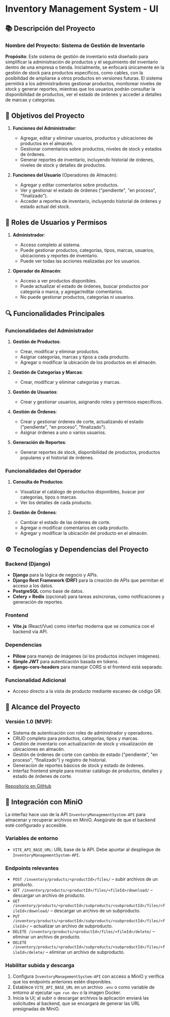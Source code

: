 # Inventory Management System - UI

## 📚 Descripción del Proyecto

### Nombre del Proyecto: Sistema de Gestión de Inventario

**Propósito**: Este sistema de gestión de inventario está diseñado para simplificar la administración de productos y el seguimiento del inventario dentro de una empresa o tienda. Inicialmente, se enfocará únicamente en la gestión de stock para productos específicos, como cables, con la posibilidad de ampliarse a otros productos en versiones futuras. El sistema permitirá a los administradores gestionar productos, monitorear niveles de stock y generar reportes, mientras que los usuarios podrán consultar la disponibilidad de productos, ver el estado de órdenes y acceder a detalles de marcas y categorías.

## 🚀 Objetivos del Proyecto

1. **Funciones del Administrador**:

   - Agregar, editar y eliminar usuarios, productos y ubicaciones de productos en el almacén.
   - Gestionar comentarios sobre productos, niveles de stock y estados de órdenes.
   - Generar reportes de inventario, incluyendo historial de órdenes, niveles de stock y detalles de productos.

2. **Funciones del Usuario** (Operadores de Almacén):
   - Agregar y editar comentarios sobre productos.
   - Ver y gestionar el estado de órdenes ("pendiente", "en proceso", "finalizado").
   - Acceder a reportes de inventario, incluyendo historial de órdenes y estado actual del stock.

## 👥 Roles de Usuarios y Permisos

1. **Administrador**:

   - Acceso completo al sistema.
   - Puede gestionar productos, categorías, tipos, marcas, usuarios, ubicaciones y reportes de inventario.
   - Puede ver todas las acciones realizadas por los usuarios.

2. **Operador de Almacén**:
   - Acceso a ver productos disponibles.
   - Puede actualizar el estado de órdenes, buscar productos por categoría o marca, y agregar/editar comentarios.
   - No puede gestionar productos, categorías ni usuarios.

## 🔍 Funcionalidades Principales

### Funcionalidades del Administrador

1. **Gestión de Productos**:

   - Crear, modificar y eliminar productos.
   - Asignar categorías, marcas y tipos a cada producto.
   - Agregar o modificar la ubicación de los productos en el almacén.

2. **Gestión de Categorías y Marcas**:

   - Crear, modificar y eliminar categorías y marcas.

3. **Gestión de Usuarios**:

   - Crear y gestionar usuarios, asignando roles y permisos específicos.

4. **Gestión de Órdenes**:

   - Crear y gestionar órdenes de corte, actualizando el estado ("pendiente", "en proceso", "finalizado").
   - Asignar órdenes a uno o varios usuarios.

5. **Generación de Reportes**:
   - Generar reportes de stock, disponibilidad de productos, productos populares y el historial de órdenes.

### Funcionalidades del Operador

1. **Consulta de Productos**:

   - Visualizar el catálogo de productos disponibles, buscar por categorías, tipos o marcas.
   - Ver los detalles de cada producto.

2. **Gestión de Órdenes**:
   - Cambiar el estado de las órdenes de corte.
   - Agregar o modificar comentarios en cada producto.
   - Agregar y modificar la ubicación del producto en el almacén.

## ⚙️ Tecnologías y Dependencias del Proyecto

### Backend (Django)

- **Django** para la lógica de negocio y APIs.
- **Django Rest Framework (DRF)** para la creación de APIs que permitan el acceso a los datos.
- **PostgreSQL** como base de datos.
- **Celery + Redis** (opcional) para tareas asíncronas, como notificaciones y generación de reportes.

### Frontend

- **Vite.js** (React/Vue) como interfaz moderna que se comunica con el backend vía API.

### Dependencias

- **Pillow** para manejo de imágenes (si los productos incluyen imágenes).
- **Simple JWT** para autenticación basada en tokens.
- **django-cors-headers** para manejar CORS si el frontend está separado.

### Funcionalidad Adicional

- Acceso directo a la vista de producto mediante escaneo de código QR.

## 🔑 Alcance del Proyecto

### Versión 1.0 (MVP):

- Sistema de autenticación con roles de administrador y operadores.
- CRUD completo para productos, categorías, tipos y marcas.
- Gestión de inventario con actualización de stock y visualización de ubicaciones en almacén.
- Gestión de órdenes de corte con cambio de estado ("pendiente", "en proceso", "finalizado") y registro de historial.
- Generación de reportes básicos de stock y estado de órdenes.
- Interfaz frontend simple para mostrar catálogo de productos, detalles y estado de órdenes de corte.

[Repositorio en GitHub](https://github.com/emadiaz15/InventoryManagementSystem-UI.git)
## 📂 Integración con MiniO
La interfaz hace uso de la API `InventoryManagementSystem-API` para almacenar y recuperar archivos en MiniO. Asegúrate de que el backend esté configurado y accesible.

### Variables de entorno
- `VITE_API_BASE_URL`: URL base de la API. Debe apuntar al despliegue de `InventoryManagementSystem-API`.

### Endpoints relevantes
- `POST /inventory/products/<productId>/files/` – subir archivos de un producto.
- `GET /inventory/products/<productId>/files/<fileId>/download/` – descargar un archivo de producto.
- `GET /inventory/products/<productId>/subproducts/<subproductId>/files/<fileId>/download/` – descargar un archivo de un subproducto.
- `PUT /inventory/products/<productId>/subproducts/<subproductId>/files/<fileId>/` – actualizar un archivo de subproducto.
- `DELETE /inventory/products/<productId>/files/<fileId>/delete/` – eliminar un archivo de producto.
- `DELETE /inventory/products/<productId>/subproducts/<subproductId>/files/<fileId>/delete/` – eliminar un archivo de subproducto.

### Habilitar subida y descarga
1. Configura `InventoryManagementSystem-API` con acceso a MiniO y verifica que los endpoints anteriores estén disponibles.
2. Establece `VITE_API_BASE_URL` en un archivo `.env` o como variable de entorno al ejecutar `npm run dev` o la imagen Docker.
3. Inicia la UI; al subir o descargar archivos la aplicación enviará las solicitudes al backend, que se encargará de generar las URL presignadas de MiniO.
